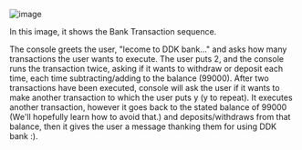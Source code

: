 ![image](https://github.com/user-attachments/assets/e073dddc-1e53-4b7c-b2ca-4888e2bdfdac)

In this image, it shows the Bank Transaction sequence.

The console greets the user, "lecome to DDK bank..." and asks how many transactions the user wants to execute. The user puts 2, and the console runs the transaction twice, asking if it wants to withdraw or deposit each time, each time subtracting/adding to the balance (99000). After two transactions have been executed, console will ask the user if it wants to make another transaction to which the user puts y (y to repeat). It executes another transaction, however it goes back to the stated balance of 99000 (We'll hopefully learn how to avoid that.) and deposits/withdraws from that balance, then it gives the user a message thanking them for using DDK bank :).
